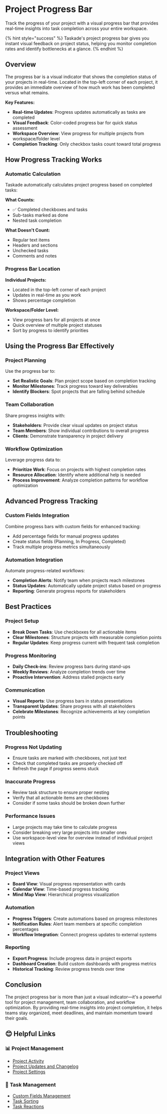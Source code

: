 # Project Progress Bar

Track the progress of your project with a visual progress bar that provides real-time insights into task completion across your entire workspace.

{% hint style="success" %}
Taskade's project progress bar gives you instant visual feedback on project status, helping you monitor completion rates and identify bottlenecks at a glance.
{% endhint %}

## Overview

The progress bar is a visual indicator that shows the completion status of your projects in real-time. Located in the top-left corner of each project, it provides an immediate overview of how much work has been completed versus what remains.

**Key Features:**
- **Real-time Updates**: Progress updates automatically as tasks are completed
- **Visual Feedback**: Color-coded progress bar for quick status assessment
- **Workspace Overview**: View progress for multiple projects from workspace/folder level
- **Completion Tracking**: Only checkbox tasks count toward total progress

## How Progress Tracking Works

### Automatic Calculation

Taskade automatically calculates project progress based on completed tasks:

**What Counts:**
- ✅ Completed checkboxes and tasks
- Sub-tasks marked as done
- Nested task completion

**What Doesn't Count:**
- Regular text items
- Headers and sections
- Unchecked tasks
- Comments and notes

### Progress Bar Location

**Individual Projects:**
- Located in the top-left corner of each project
- Updates in real-time as you work
- Shows percentage completion

**Workspace/Folder Level:**
- View progress bars for all projects at once
- Quick overview of multiple project statuses
- Sort by progress to identify priorities

## Using the Progress Bar Effectively

### Project Planning

Use the progress bar to:
- **Set Realistic Goals**: Plan project scope based on completion tracking
- **Monitor Milestones**: Track progress toward key deliverables
- **Identify Blockers**: Spot projects that are falling behind schedule

### Team Collaboration

Share progress insights with:
- **Stakeholders**: Provide clear visual updates on project status
- **Team Members**: Show individual contributions to overall progress
- **Clients**: Demonstrate transparency in project delivery

### Workflow Optimization

Leverage progress data to:
- **Prioritize Work**: Focus on projects with highest completion rates
- **Resource Allocation**: Identify where additional help is needed
- **Process Improvement**: Analyze completion patterns for workflow optimization

## Advanced Progress Tracking

### Custom Fields Integration

Combine progress bars with custom fields for enhanced tracking:
- Add percentage fields for manual progress updates
- Create status fields (Planning, In Progress, Completed)
- Track multiple progress metrics simultaneously

### Automation Integration

Automate progress-related workflows:
- **Completion Alerts**: Notify team when projects reach milestones
- **Status Updates**: Automatically update project status based on progress
- **Reporting**: Generate progress reports for stakeholders

## Best Practices

### Project Setup
- **Break Down Tasks**: Use checkboxes for all actionable items
- **Clear Milestones**: Structure projects with measurable completion points
- **Regular Updates**: Keep progress current with frequent task completion

### Progress Monitoring
- **Daily Check-ins**: Review progress bars during stand-ups
- **Weekly Reviews**: Analyze completion trends over time
- **Proactive Intervention**: Address stalled projects early

### Communication
- **Visual Reports**: Use progress bars in status presentations
- **Transparent Updates**: Share progress with all stakeholders
- **Celebrate Milestones**: Recognize achievements at key completion points

## Troubleshooting

### Progress Not Updating
- Ensure tasks are marked with checkboxes, not just text
- Check that completed tasks are properly checked off
- Refresh the page if progress seems stuck

### Inaccurate Progress
- Review task structure to ensure proper nesting
- Verify that all actionable items are checkboxes
- Consider if some tasks should be broken down further

### Performance Issues
- Large projects may take time to calculate progress
- Consider breaking very large projects into smaller ones
- Use workspace-level view for overview instead of individual project views

## Integration with Other Features

### Project Views
- **Board View**: Visual progress representation with cards
- **Calendar View**: Time-based progress tracking
- **Mind Map View**: Hierarchical progress visualization

### Automation
- **Progress Triggers**: Create automations based on progress milestones
- **Notification Rules**: Alert team members at specific completion percentages
- **Workflow Integration**: Connect progress updates to external systems

### Reporting
- **Export Progress**: Include progress data in project exports
- **Dashboard Creation**: Build custom dashboards with progress metrics
- **Historical Tracking**: Review progress trends over time

## Conclusion

The project progress bar is more than just a visual indicator—it's a powerful tool for project management, team collaboration, and workflow optimization. By providing real-time insights into project completion, it helps teams stay organized, meet deadlines, and maintain momentum toward their goals.

## 😊 Helpful Links

### 📊 **Project Management**
- [Project Activity](https://www.taskade.com/help/project-activity)
- [Project Updates and Changelog](https://www.taskade.com/help/project-updates-changelog)
- [Project Settings](https://www.taskade.com/help/project-settings)

### 🎯 **Task Management**
- [Custom Fields Management](https://www.taskade.com/help/custom-fields-management)
- [Task Sorting](https://www.taskade.com/help/task-sorting)
- [Task Reactions](https://www.taskade.com/help/task-reactions)

